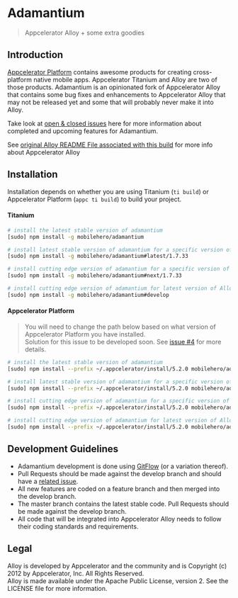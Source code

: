 # Adamantium

> Appcelerator Alloy + some extra goodies

## Introduction

[Appcelerator Platform](http://www.appcelerator.com/mobile-app-development-products/) contains awesome products for creating cross-platform native mobile apps.  Appcelerator Titanium and Alloy are two of those products. Adamantium is an opinionated fork of Appcelerator Alloy that contains some bug fixes and enhancements to Appcelerator Alloy that may not be released yet and some that will probably never make it into Alloy.

Take look at [open & closed issues](https://github.com/mobilehero/adamantium/issues) here for more information about completed and upcoming features for Adamantium.

See [original Alloy README File associated with this build](ALLOY_README.md) for more info about Appcelerator Alloy


## Installation

Installation depends on whether you are using Titanium (`ti build`) or Appcelerator Platform (`appc ti build`) to build your project. 

#### Titanium

```bash
# install the latest stable version of adamantium
[sudo] npm install -g mobilehero/adamantium

# install latest stable version of adamantium for a specific version of Alloy
[sudo] npm install -g mobilehero/adamantium#latest/1.7.33

# install cutting edge version of adamantium for a specific version of Alloy
[sudo] npm install -g mobilehero/adamantium#next/1.7.33

# install cutting edge version of adamantium for latest version of Alloy
[sudo] npm install -g mobilehero/adamantium#develop
```

#### Appcelerator Platform

>You will need to change the path below based on what version of Appcelerator Platform you have installed.  
>Solution for this issue to be developed soon.  See [issue #4](https://github.com/mobilehero/adamantium/issues/4) for more details.

```bash
# install the latest stable version of adamantium
[sudo] npm install --prefix ~/.appcelerator/install/5.2.0 mobilehero/adamantium

# install latest stable version of adamantium for a specific version of Alloy
[sudo] npm install --prefix ~/.appcelerator/install/5.2.0 mobilehero/adamantium#latest/1.7.33

# install cutting edge version of adamantium for a specific version of Alloy
[sudo] npm install --prefix ~/.appcelerator/install/5.2.0 mobilehero/adamantium#next/1.7.33

# install cutting edge version of adamantium for latest version of Alloy
[sudo] npm install --prefix ~/.appcelerator/install/5.2.0 mobilehero/adamantium#develop
```

## Development Guidelines

- Adamantium development is done using [GitFlow](http://nvie.com/posts/a-successful-git-branching-model/) (or a variation thereof).  
- Pull Requests should be made against the develop branch and should have a [related issue](https://github.com/mobilehero/adamantium/issues).
- All new features are coded on a feature branch and then merged into the develop branch.  
- The master branch contains the latest stable code.  Pull Requests should be made against the develop branch.
- All code that will be integrated into Appcelerator Alloy needs to follow their coding standards and requirements.

## Legal

Alloy is developed by Appcelerator and the community and is Copyright (c) 2012 by Appcelerator, Inc. All Rights Reserved.   
Alloy is made available under the Apache Public License, version 2. See the LICENSE file for more information.  

